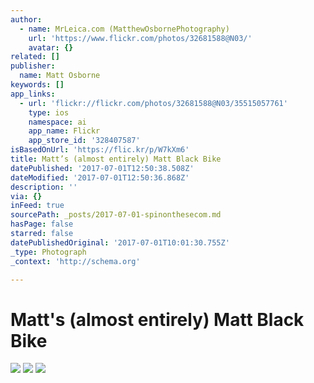 ```yaml
---
author:
  - name: MrLeica.com (MatthewOsbornePhotography)
    url: 'https://www.flickr.com/photos/32681588@N03/'
    avatar: {}
related: []
publisher:
  name: Matt Osborne
keywords: []
app_links:
  - url: 'flickr://flickr.com/photos/32681588@N03/35515057761'
    type: ios
    namespace: ai
    app_name: Flickr
    app_store_id: '328407587'
isBasedOnUrl: 'https://flic.kr/p/W7kXm6'
title: Matt’s (almost entirely) Matt Black Bike
datePublished: '2017-07-01T12:50:38.508Z'
dateModified: '2017-07-01T12:50:36.868Z'
description: ''
via: {}
inFeed: true
sourcePath: _posts/2017-07-01-spinonthesecom.md
hasPage: false
starred: false
datePublishedOriginal: '2017-07-01T10:01:30.755Z'
_type: Photograph
_context: 'http://schema.org'

---
```

# Matt's (almost entirely) Matt Black Bike
![](https://the-grid-user-content.s3-us-west-2.amazonaws.com/dfbf1618-4e40-4e4f-a736-03b156627b64.jpg)
![](https://s3-us-west-2.amazonaws.com/the-grid-img/p/548f473d3d3fcfddc74c8d0de71e295e5c906301.jpg)
![](https://the-grid-user-content.s3-us-west-2.amazonaws.com/202bd38f-e896-4797-b4b1-a41e4585381a.jpg)